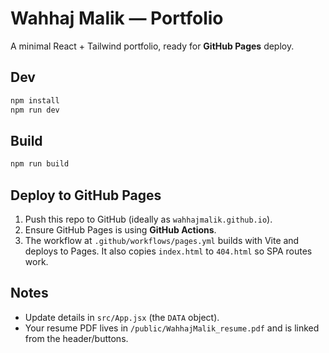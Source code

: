 # Wahhaj Malik — Portfolio

A minimal React + Tailwind portfolio, ready for **GitHub Pages** deploy.

## Dev
```bash
npm install
npm run dev
```

## Build
```bash
npm run build
```

## Deploy to GitHub Pages
1. Push this repo to GitHub (ideally as `wahhajmalik.github.io`).
2. Ensure GitHub Pages is using **GitHub Actions**.
3. The workflow at `.github/workflows/pages.yml` builds with Vite and deploys to Pages.
   It also copies `index.html` to `404.html` so SPA routes work.

## Notes
- Update details in `src/App.jsx` (the `DATA` object).
- Your resume PDF lives in `/public/WahhajMalik_resume.pdf` and is linked from the header/buttons.
